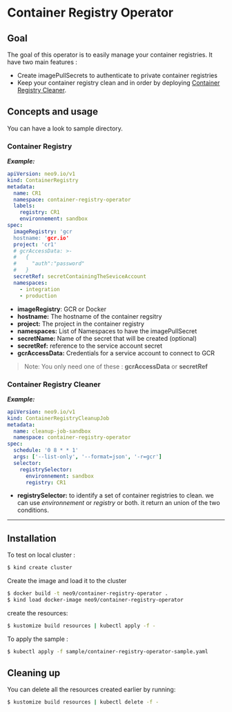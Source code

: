 # Container Registry Operator

## Goal

The goal of this operator is to easily manage your container registries. It have two main features :

- Create imagePullSecrets to authenticate to private container registries
- Keep your container registry clean and in order by deploying [Container Registry Cleaner](https://github.com/neo9/container-registry-cleaner 'Github repository').

## Concepts and usage

You can have a look to sample directory.

### Container Registry

_**Example:**_

```yaml
apiVersion: neo9.io/v1
kind: ContainerRegistry
metadata:
  name: CR1
  namespace: container-registry-operator
  labels:
    registry: CR1
    environnement: sandbox
spec:
  imageRegistry: 'gcr
  hostname: 'gcr.io'
  project: 'cr1'
  # gcrAccessData: >-
  #   {
  #     "auth":"password"
  #   }
  secretRef: secretContainingTheSeviceAccount
  namespaces:
    - integration
    - production
```

- **imageRegistry**: GCR or Docker
- **hostname:** The hostname of the container regsitry
- **project:** The project in the container registry
- **namespaces:** List of Namespaces to have the imagePullSecret
- **secretName:** Name of the secret that will be created (optional)
- **secretRef:** reference to the service account secret
- **gcrAccessData:** Credentials for a service account to connect to GCR

> Note: You only need one of these : **gcrAccessData** or **secretRef**

### Container Registry Cleaner

_**Example:**_

```yaml
apiVersion: neo9.io/v1
kind: ContainerRegistryCleanupJob
metadata:
  name: cleanup-job-sandbox
  namespace: container-registry-operator
spec:
  schedule: '0 8 * * 1'
  args: ['--list-only', '--format=json', '-r=gcr']
  selector:
    registrySelector:
      environnement: sandbox
      registry: CR1
```

- **registrySelector:** to identify a set of container registries to clean. we can use _environnement_ or _registry_ or both. it return an union of the two conditions.

---

## Installation

To test on local cluster :

```bash
$ kind create cluster
```

Create the image and load it to the cluster

```bash
$ docker build -t neo9/container-registry-operator .
$ kind load docker-image neo9/container-registry-operator

```

create the resources:

```bash
$ kustomize build resources | kubectl apply -f -
```

To apply the sample :

```bash
$ kubectl apply -f sample/container-registry-operator-sample.yaml
```

## Cleaning up

You can delete all the resources created earlier by running:

```bash
$ kustomize build resources | kubectl delete -f -
```
